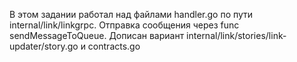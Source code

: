 В этом задании работал над файлами handler.go по пути internal/link/linkgrpc. Отправка сообщения через func sendMessageToQueue.
Дописан вариант internal/link/stories/link-updater/story.go и contracts.go